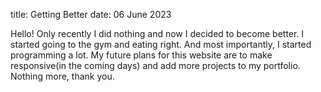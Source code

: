 title: Getting Better
date: 06 June 2023

Hello! Only recently I did nothing and now I decided to become better. I started going to the gym and eating right. And most importantly, I started programming a lot. My future plans for this website are to make responsive(in the coming days) and add more projects to my portfolio. Nothing more, thank you.